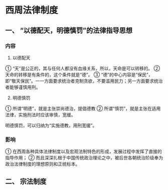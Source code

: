 # 西周法律制度

## 一、 “以德配天，明德慎罚”的法律指导思想

### 内容

1. 以德配天

① “天”是公正的，其与任何人都没有血缘关系，所以，天命是可以转移的。
② 天命的转移是有条件的，这个条件就是“德”。
③ “德”的中心内容是“保民”，即“敬天保民”。一一方面要求统治者克制贪欲，不要滥用民力；另一方面要求统治者能够谨慎用刑。

2. 明德慎罚

① 所谓“明德”，就是主张崇尚德治，提倡德教
② 所谓“慎罚”，就是主张在适用法律，实施刑法时应该审慎，宽缓。

明德慎罚，可以归纳为“实施德教，用刑宽缓”。

### 影响

① 在西周各种具体法律制度以及宏观法制特色的形成，发展过程中发挥了直接的指导作用；
② 而且深深扎根于中国传统政治理论之中，被后世各朝统治阶级奉为政治法律制度的理想原则和正统标本。

## 二、 宗法制度